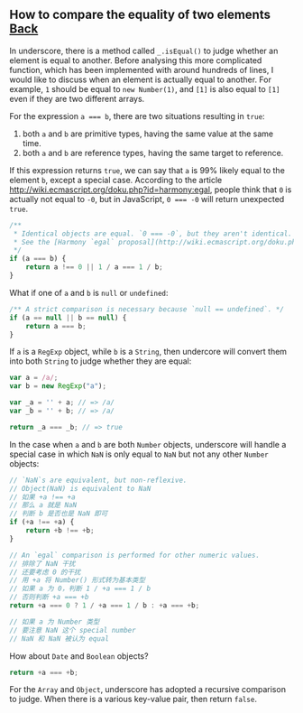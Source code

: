 ## How to compare the equality of two elements [Back](./../underscore.md)

In underscore, there is a method called `_.isEqual()` to judge whether an element is equal to another. Before analysing this more complicated function, which has been implemented with around hundreds of lines, I would like to discuss when an element is actually equal to another. For example, `1` should be equal to `new Number(1)`, and `[1]` is also equal to `[1]` even if they are two different arrays.

For the expression `a === b`, there are two situations resulting in `true`:

1. both `a` and `b` are primitive types, having the same value at the same time.
2. both `a` and `b` are reference types, having the same target to reference.

If this expression returns `true`, we can say that `a` is 99% likely equal to the element `b`, except a special case. According to the article  http://wiki.ecmascript.org/doku.php?id=harmony:egal, people think that `0` is actually not equal to `-0`, but in JavaScript, `0 === -0` will return unexpected `true`.

```js
/**
 * Identical objects are equal. `0 === -0`, but they aren't identical.
 * See the [Harmony `egal` proposal](http://wiki.ecmascript.org/doku.php?id=harmony:egal).
 */
if (a === b) {
    return a !== 0 || 1 / a === 1 / b;
}
```

What if one of `a` and `b` is `null` or `undefined`:

```js
/** A strict comparison is necessary because `null == undefined`. */
if (a == null || b == null) {
    return a === b;
}
```

If `a` is a `RegExp` object, while `b` is a `String`, then undercore will convert them into both `String` to judge whether they are equal:

```js
var a = /a/;
var b = new RegExp("a");

var _a = '' + a; // => /a/
var _b = '' + b; // => /a/

return _a === _b; // => true
```

In the case when `a` and `b` are both `Number` objects, underscore will handle a special case in which `NaN` is only equal to `NaN` but not any other `Number` objects:

```js
// `NaN`s are equivalent, but non-reflexive.
// Object(NaN) is equivalent to NaN
// 如果 +a !== +a 
// 那么 a 就是 NaN
// 判断 b 是否也是 NaN 即可
if (+a !== +a) {
    return +b !== +b;
}

// An `egal` comparison is performed for other numeric values.
// 排除了 NaN 干扰
// 还要考虑 0 的干扰
// 用 +a 将 Number() 形式转为基本类型
// 如果 a 为 0，判断 1 / +a === 1 / b
// 否则判断 +a === +b
return +a === 0 ? 1 / +a === 1 / b : +a === +b;

// 如果 a 为 Number 类型
// 要注意 NaN 这个 special number
// NaN 和 NaN 被认为 equal
```

How about `Date` and `Boolean` objects?

```js
return +a === +b;
```

For the `Array` and `Object`, underscore has adopted a recursive comparison to judge. When there is a various key-value pair, then return `false`.